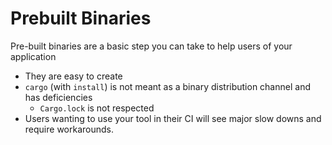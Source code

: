 # Prebuilt Binaries

Pre-built binaries are a basic step you can take to help users of your application
- They are easy to create
- `cargo` (with `install`) is not meant as a binary distribution channel and has deficiencies
  - `Cargo.lock` is not respected
- Users wanting to use your tool in their CI will see major slow downs and require workarounds.
